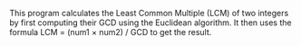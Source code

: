 This program calculates the Least Common Multiple (LCM) of two integers by first computing their GCD using the Euclidean algorithm. It then uses the formula LCM = (num1 × num2) / GCD to get the result.
